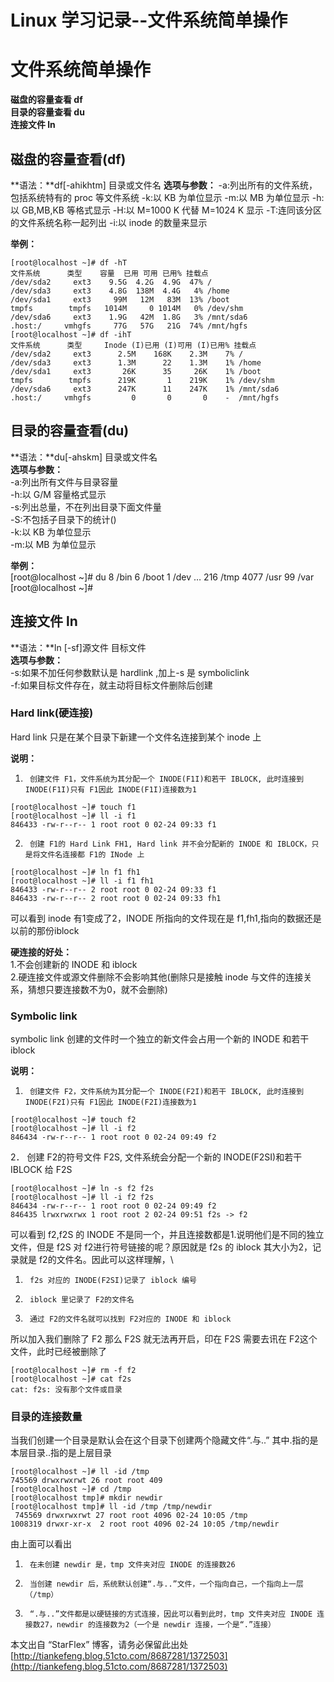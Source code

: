 # Linux 学习记录--文件系统简单操作

# 文件系统简单操作  

**磁盘的容量查看 df**  
**目录的容量查看 du**  
**连接文件 ln**  

## 磁盘的容量查看(df)
**语法：**df[-ahikhtm] 目录或文件名
**选项与参数：**
-a:列出所有的文件系统，包括系统特有的 proc 等文件系统
-k:以 KB 为单位显示
-m:以 MB 为单位显示
-h:以 GB,MB,KB 等格式显示
-H:以 M=1000 K 代替 M=1024 K 显示
-T:连同该分区的文件系统名称一起列出
-i:以 inode 的数量来显示

**举例：**

```
[root@localhost ~]# df -hT
文件系统      类型    容量  已用 可用 已用% 挂载点
/dev/sda2     ext3    9.5G  4.2G  4.9G  47% /
/dev/sda3     ext3    4.8G  138M  4.4G   4% /home
/dev/sda1     ext3     99M   12M   83M  13% /boot
tmpfs        tmpfs   1014M     0 1014M   0% /dev/shm
/dev/sda6     ext3    1.9G   42M  1.8G   3% /mnt/sda6
.host:/     vmhgfs     77G   57G   21G  74% /mnt/hgfs
[root@localhost ~]# df -ihT
文件系统      类型     Inode (I)已用 (I)可用 (I)已用% 挂载点
/dev/sda2     ext3      2.5M    168K    2.3M    7% /
/dev/sda3     ext3      1.3M      22    1.3M    1% /home
/dev/sda1     ext3       26K      35     26K    1% /boot
tmpfs        tmpfs      219K       1    219K    1% /dev/shm
/dev/sda6     ext3      247K      11    247K    1% /mnt/sda6
.host:/     vmhgfs         0       0       0    -  /mnt/hgfs
```

## 目录的容量查看(du)   

**语法：**du[-ahskm] 目录或文件名   
**选项与参数：**   
-a:列出所有文件与目录容量  
-h:以 G/M 容量格式显示  
-s:列出总量，不在列出目录下面文件量  
-S:不包括子目录下的统计()  
-k:以 KB 为单位显示   
-m:以 MB 为单位显示    
 
**举例：**   
[root@localhost ~]# du 
8       /bin 
6       /boot 
1       /dev
… 
216     /tmp 
4077    /usr 
99      /var 
[root@localhost ~]# 

## 连接文件 ln
**语法：**ln [-sf]源文件 目标文件   
**选项与参数：**   
-s:如果不加任何参数默认是 hardlink ,加上-s 是 symboliclink   
-f:如果目标文件存在，就主动将目标文件删除后创建    

### Hard link(硬连接)   
Hard link 只是在某个目录下新建一个文件名连接到某个 inode 上     

**说明：**
1.      创建文件 F1，文件系统为其分配一个 INODE(F1I)和若干 IBLOCK, 此时连接到 INODE(F1I)只有 F1因此 INODE(F1I)连接数为1   

```
[root@localhost ~]# touch f1
[root@localhost ~]# ll -i f1
846433 -rw-r--r-- 1 root root 0 02-24 09:33 f1
```

2.      创建 F1的 Hard Link FH1, Hard link 并不会分配新的 INODE 和 IBLOCK，只是将文件名连接都 F1的 INode 上  

```
[root@localhost ~]# ln f1 fh1
[root@localhost ~]# ll -i f1 fh1
846433 -rw-r--r-- 2 root root 0 02-24 09:33 f1
846433 -rw-r--r-- 2 root root 0 02-24 09:33 fh1
```

可以看到 inode 有1变成了2，INODE 所指向的文件现在是 f1,fh1,指向的数据还是以前的那份iblock  

**硬连接的好处：**   
1.不会创建新的 INODE 和 iblock   
2.硬连接文件或源文件删除不会影响其他(删除只是接触 inode 与文件的连接关系，猜想只要连接数不为0，就不会删除)   

### Symbolic link   
symbolic link 创建的文件时一个独立的新文件会占用一个新的 INODE 和若干 iblock    

**说明：**   
1.      创建文件 F2，文件系统为其分配一个 INODE(F2I)和若干 IBLOCK, 此时连接到 INODE(F2I)只有 F1因此 INODE(F2I)连接数为1   

```
[root@localhost ~]# touch f2
[root@localhost ~]# ll -i f2
846434 -rw-r--r-- 1 root root 0 02-24 09:49 f2
```

2．  创建 F2的符号文件 F2S, 文件系统会分配一个新的 INODE(F2SI)和若干 IBLOCK 给 F2S   

```
[root@localhost ~]# ln -s f2 f2s
[root@localhost ~]# ll -i f2 f2s
846434 -rw-r--r-- 1 root root 0 02-24 09:49 f2
846435 lrwxrwxrwx 1 root root 2 02-24 09:51 f2s -> f2
```

可以看到 f2,f2S 的 INODE 不是同一个，并且连接数都是1.说明他们是不同的独立文件，但是 f2S 对 f2进行符号链接的呢？原因就是 f2s 的 iblock 其大小为2，记录就是 f2的文件名。因此可以这样理解，\       
1.      f2s 对应的 INODE(F2SI)记录了 iblock 编号    
2.      iblock 里记录了 F2的文件名      
3.      通过 F2的文件名就可以找到 F2对应的 INODE 和 iblock       
所以加入我们删除了 F2 那么 F2S 就无法再开启，印在 F2S 需要去讯在 F2这个文件，此时已经被删除了       

```
[root@localhost ~]# rm -f f2
[root@localhost ~]# cat f2s
cat: f2s: 没有那个文件或目录
```

### 目录的连接数量
当我们创建一个目录是默认会在这个目录下创建两个隐藏文件“.与..” 其中.指的是本层目录..指的是上层目录     

```
[root@localhost ~]# ll -id /tmp
745569 drwxrwxrwt 26 root root 409
[root@localhost ~]# cd /tmp
[root@localhost tmp]# mkdir newdir
[root@localhost tmp]# ll -id /tmp /tmp/newdir
 745569 drwxrwxrwt 27 root root 4096 02-24 10:05 /tmp
1008319 drwxr-xr-x  2 root root 4096 02-24 10:05 /tmp/newdir
```

由上面可以看出  
1.      在未创建 newdir 是，tmp 文件夹对应 INODE 的连接数26  
2.      当创建 newdir 后，系统默认创建“.与..”文件，一个指向自己，一个指向上一层（/tmp）  
3.      “.与..”文件都是以硬链接的方式连接，因此可以看到此时，tmp 文件夹对应 INODE 连接数27，newdir 的连接数为2（一个是 newdir 连接，一个是“.”连接）  

本文出自 “StarFlex” 博客，请务必保留此出处[http://tiankefeng.blog.51cto.com/8687281/1372503](http://tiankefeng.blog.51cto.com/8687281/1372503)